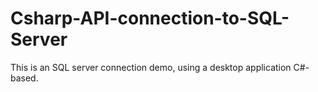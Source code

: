 # Csharp-API-connection-to-SQL-Server
This is an SQL server connection demo, using a desktop application C#-based.
